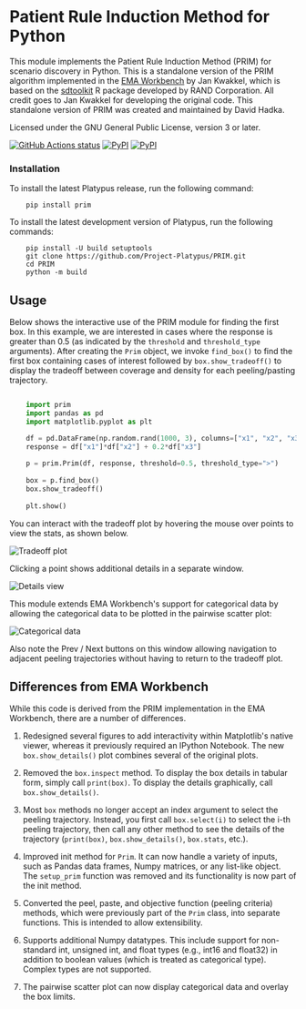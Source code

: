 Patient Rule Induction Method for Python
========================================

This module implements the Patient Rule Induction Method (PRIM) for scenario
discovery in Python.  This is a standalone version of the PRIM algorithm
implemented in the [EMA Workbench](https://github.com/quaquel/EMAworkbench) by
Jan Kwakkel, which is based on the
[sdtoolkit](https://cran.r-project.org/web/packages/sdtoolkit/index.html) R
package developed by RAND Corporation.  All credit goes to Jan Kwakkel for
developing the original code.  This standalone version of PRIM was created and
maintained by David Hadka.

Licensed under the GNU General Public License, version 3 or later.

<a href="https://github.com/Project-Platypus/PRIM"><img alt="GitHub Actions status" src="https://github.com/Project-Platypus/PRIM/workflows/Tests/badge.svg?branch=master&event=push"></a>
[![PyPI](https://img.shields.io/pypi/v/PRIM.svg)](https://pypi.python.org/pypi/PRIM)
[![PyPI](https://img.shields.io/pypi/dm/PRIM.svg)](https://pypi.python.org/pypi/PRIM)

### Installation

To install the latest Platypus release, run the following command:

```
    pip install prim
```

To install the latest development version of Platypus, run the following commands:

```
    pip install -U build setuptools
    git clone https://github.com/Project-Platypus/PRIM.git
    cd PRIM
    python -m build
```

Usage
-----

Below shows the interactive use of the PRIM module for finding the first box.
In this example, we are interested in cases where the response is greater
than 0.5 (as indicated by the `threshold` and `threshold_type` arguments).
After creating the `Prim` object, we invoke `find_box()` to find
the first box containing cases of interest followed by `box.show_tradeoff()`
to display the tradeoff between coverage and density for each peeling/pasting
trajectory.

```python

    import prim
    import pandas as pd
    import matplotlib.pyplot as plt

    df = pd.DataFrame(np.random.rand(1000, 3), columns=["x1", "x2", "x3"])
    response = df["x1"]*df["x2"] + 0.2*df["x3"]
    
    p = prim.Prim(df, response, threshold=0.5, threshold_type=">")
    
    box = p.find_box()
    box.show_tradeoff()
    
    plt.show()
```

You can interact with the tradeoff plot by hovering the mouse over points
to view the stats, as shown below.

![Tradeoff plot](https://github.com/MOEAFramework/PRIM/blob/master/docs/images/screenshot1.png)

Clicking a point shows additional details in a separate window.

![Details view](https://github.com/MOEAFramework/PRIM/blob/master/docs/images/screenshot2.png)

This module extends EMA Workbench's support for categorical data by allowing the
categorical data to be plotted in the pairwise scatter plot:

![Categorical data](https://github.com/MOEAFramework/PRIM/blob/master/docs/images/screenshot3.png)

Also note the Prev / Next buttons on this window allowing navigation to adjacent
peeling trajectories without having to return to the tradeoff plot.

Differences from EMA Workbench
------------------------------

While this code is derived from the PRIM implementation in the EMA Workbench,
there are a number of differences.

1. Redesigned several figures to add interactivity within Matplotlib's native
   viewer, whereas it previously required an IPython Notebook.  The new
   `box.show_details()` plot combines several of the original plots.

2. Removed the `box.inspect` method.  To display the box details in tabular
   form, simply call `print(box)`.  To display the details graphically,
   call `box.show_details()`.
   
3. Most `box` methods no longer accept an index argument to select the
   peeling trajectory.  Instead, you first call `box.select(i)` to select
   the i-th peeling trajectory, then call any other method to see the details
   of the trajectory (`print(box)`, `box.show_details()`,
   `box.stats`, etc.).
   
4. Improved init method for `Prim`.  It can now handle a variety of inputs,
   such as Pandas data frames, Numpy matrices, or any list-like object.  The
   `setup_prim` function was removed and its functionality is now part of
   the init method.
   
5. Converted the peel, paste, and objective function (peeling criteria) methods,
   which were previously part of the `Prim` class, into separate functions.
   This is intended to allow extensibility.
   
6. Supports additional Numpy datatypes.  This include support for non-standard
   int, unsigned int, and float types (e.g., int16 and float32) in addition
   to boolean values (which is treated as categorical type).  Complex types are
   not supported.
   
7. The pairwise scatter plot can now display categorical data and overlay the
   box limits.

